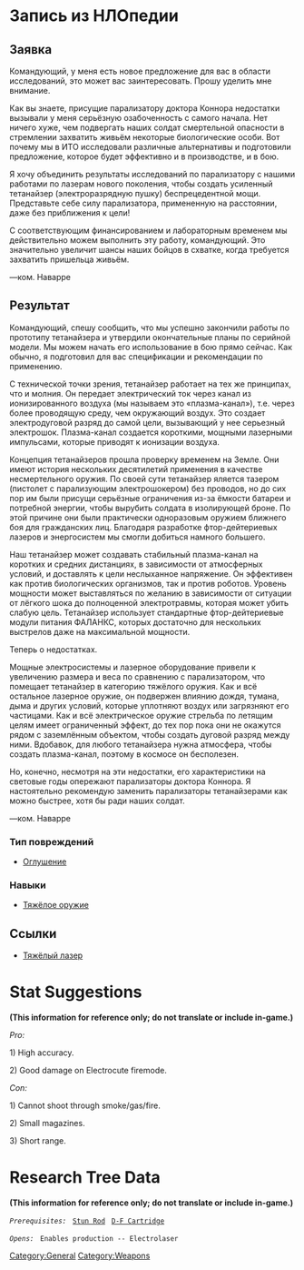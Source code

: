 # Запись из НЛОпедии

## Заявка

Командующий, у меня есть новое предложение для вас в области
исследований, это может вас заинтересовать. Прошу уделить мне внимание.

Как вы знаете, присущие парализатору доктора Коннора недостатки вызывали
у меня серьёзную озабоченность с самого начала. Нет ничего хуже, чем
подвергать наших солдат смертельной опасности в стремлении захватить
живьём некоторые биологические особи. Вот почему мы в ИТО исследовали
различные альтернативы и подготовили предложение, которое будет
эффективно и в производстве, и в бою.

Я хочу объединить результаты исследований по парализатору с нашими
работами по лазерам нового поколения, чтобы создать усиленный тетанайзер
(электроразрядную пушку) беспрецедентной мощи. Представьте себе силу
парализатора, примененную на расстоянии, даже без приближения к цели!

С соответствующим финансированием и лабораторным временем мы
действительно можем выполнить эту работу, командующий. Это значительно
увеличит шансы наших бойцов в схватке, когда требуется захватить
пришельца живьём.

—ком. Наварре

## Результат

Командующий, спешу сообщить, что мы успешно закончили работы по
прототипу тетанайзера и утвердили окончательные планы по серийной
модели. Мы можем начать его использование в бою прямо сейчас. Как
обычно, я подготовил для вас спецификации и рекомендации по применению.

С технической точки зрения, тетанайзер работает на тех же принципах, что
и молния. Он передает электрический ток через канал из ионизированного
воздуха (мы называем это «плазма-канал»), т.е. через более проводящую
среду, чем окружающий воздух. Это создает электродуговой разряд до самой
цели, вызывающий у нее серьезный электрошок. Плазма-канал создается
короткими, мощными лазерными импульсами, которые приводят к ионизации
воздуха.

Концепция тетанайзеров прошла проверку временем на Земле. Они имеют
история нескольких десятилетий применения в качестве несмертельного
оружия. По своей сути тетанайзер яляется тазером (пистолет с
парализующим электрошокером) без проводов, но до сих пор им были присущи
серьёзные ограничения из-за ёмкости батареи и потребной энергии, чтобы
вырубить солдата в изолирующей броне. По этой причине они были
практически одноразовым оружием ближнего боя для гражданских лиц.
Благодаря разработке фтор-дейтериевых лазеров и энергосистем мы смогли
добиться намного большего.

Наш тетанайзер может создавать стабильный плазма-канал на коротких и
средних дистанциях, в зависимости от атмосферных условий, и доставлять к
цели неслыханное напряжение. Он эффективен как против биологических
организмов, так и против роботов. Уровень мощности может выставляться по
желанию в зависимости от ситуации от лёгкого шока до полноценной
электротравмы, которая может убить слабую цель. Тетанайзер использует
стандартные фтор-дейтериевые модули питания ФАЛАНКС, которых достаточно
для нескольких выстрелов даже на максимальной мощности.

Теперь о недостатках.

Мощные электросистемы и лазерное оборудование привели к увеличению
размера и веса по сравнению с парализатором, что помещает тетанайзер в
категорию тяжёлого оружия. Как и всё остальное лазерное оружие, он
подвержен влиянию дождя, тумана, дыма и других условий, которые
уплотняют воздух или загрязняют его частицами. Как и всё электрическое
оружие стрельба по летящим целям имеет ограниченный эффект, до тех пор
пока они не окажутся рядом с заземлённым объектом, чтобы создать дуговой
разряд между ними. Вдобавок, для любого тетанайзера нужна атмосфера,
чтобы создать плазма-канал, поэтому в космосе он бесполезен.

Но, конечно, несмотря на эти недостатки, его характеристики на световые
годы опережают парализаторы доктора Коннора. Я настоятельно рекомендую
заменить парализаторы тетанайзерами как можно быстрее, хотя бы ради
наших солдат.

—ком. Наварре

### Тип повреждений

- [Оглушение](Типы_повреждений/Оглушение "wikilink")

### Навыки

- [Тяжёлое оружие](Навыки/Тяжелое_оружие "wikilink")

## Ссылки

- [Тяжёлый лазер](Снаряжение/Основное_оружие/Тяжёлый_лазер "wikilink")

# Stat Suggestions

**(This information for reference only; do not translate or include
in-game.)**

*Pro:*

1\) High accuracy.

2\) Good damage on Electrocute firemode.

*Con:*

1\) Cannot shoot through smoke/gas/fire.

2\) Small magazines.

3\) Short range.

# Research Tree Data

**(This information for reference only; do not translate or include
in-game.)**

*`Prerequisites:`*
` `[`Stun Rod`](Equipment/Secondary_Weapons/Stun_Rod "wikilink")
` `[`D-F Cartridge`](Equipment/Ammunition/D-F_Cartridge "wikilink")

*`Opens:`*
` Enables production -- Electrolaser`

[Category:General](Category:General "wikilink")
[Category:Weapons](Category:Weapons "wikilink")